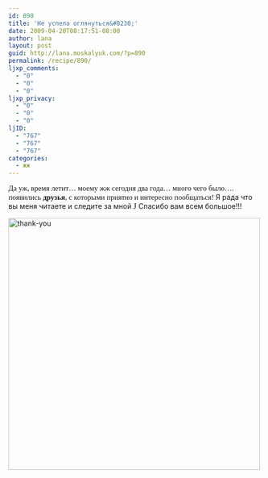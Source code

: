 ```yaml
---
id: 890
title: 'Не успела оглянуться&#8230;'
date: 2009-04-20T08:17:51-08:00
author: lana
layout: post
guid: http://lana.moskalyuk.com/?p=890
permalink: /recipe/890/
ljxp_comments:
  - "0"
  - "0"
  - "0"
ljxp_privacy:
  - "0"
  - "0"
  - "0"
ljID:
  - "767"
  - "767"
  - "767"
categories:
  - жж
---
```

<span style="font-size: 11pt;font-family: Georgia">Да уж, время летит&#8230; моему жж сегодня два года… много чего было&#8230;. появились <strong>друзья</strong>, с которыми приятно и интересно пообщаться! </span><span>Я рада что вы меня читаете и следите за мной </span><span style="font-size: 12pt;font-family: Wingdings"><span>J</span></span> <span>Cпасибо вам всем большое!!!</span>

<span><img loading="lazy" class="alignleft size-full wp-image-889" title="thank-you" src="http://lana.moskalyuk.com/wp-content/uploads/2009/04/thank-you.jpg" alt="thank-you" width="500" height="500" /></span>